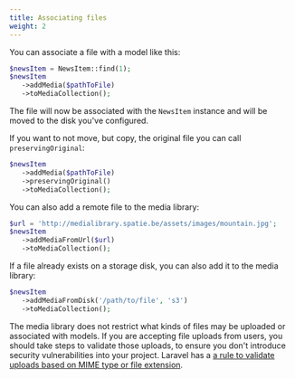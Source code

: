 ```yaml
---
title: Associating files
weight: 2
---
```


You can associate a file with a model like this:

```php
$newsItem = NewsItem::find(1);
$newsItem
   ->addMedia($pathToFile)
   ->toMediaCollection();
```

The file will now be associated with the `NewsItem` instance and will be moved to the disk you've configured.

If you want to not move, but copy, the original file you can call `preservingOriginal`:

```php
$newsItem
   ->addMedia($pathToFile)
   ->preservingOriginal()
   ->toMediaCollection();
```

You can also add a remote file to the media library:

```php
$url = 'http://medialibrary.spatie.be/assets/images/mountain.jpg';
$newsItem
   ->addMediaFromUrl($url)
   ->toMediaCollection();
```

If a file already exists on a storage disk, you can also add it to the media library:

```php
$newsItem
   ->addMediaFromDisk('/path/to/file', 's3')
   ->toMediaCollection();
```

The media library does not restrict what kinds of files may be uploaded or associated with models. If you are accepting file uploads from users, you should take steps to validate those uploads, to ensure you don't introduce security vulnerabilities into your project. Laravel has a [a rule to validate uploads based on MIME type or file extension](https://laravel.com/docs/validation).
